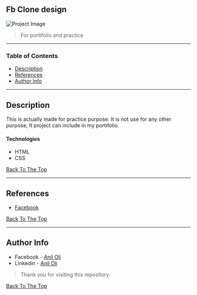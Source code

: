 ## Fb Clone design

![Project Image](design.png)

> For portifolio and practice

---

### Table of Contents

- [Description](#description)
- [References](#references)
- [Author Info](#author-info)

---

## Description

This is actually made for practice purpose. It is not use for any other purpose, It project can include in my portifolio.

#### Technologies

- HTML
- CSS

[Back To The Top](#fb-clone-design)

---

## References

- [Facebook](https://facebook.com/)

[Back To The Top](#fb-clone-design)

---

## Author Info

- Facebook - [Anil Oli](https://facebook.com/anil.oli.4321)
- Linkedin - [Anil Oli](https://linkedin.com/in/aniloli)

> Thank you for visiting this repository.

[Back To The Top](#fb-clone-design)
